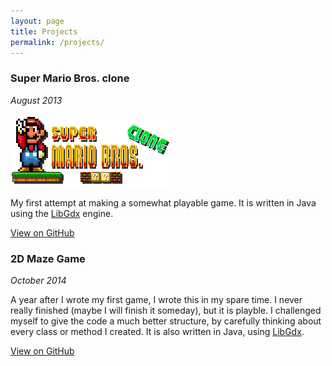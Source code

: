 ```yaml
---
layout: page
title: Projects
permalink: /projects/
---
```


### Super Mario Bros. clone
*August 2013*

![Super Mario Bros. clone logo](/images/projects/mario-game.png)

My first attempt at making a somewhat playable game.
It is written in Java using the [LibGdx](http://libgdx.badlogicgames.com/) engine.

[View on GitHub](https://github.com/ArjanFrans/mario-game)

### 2D Maze Game
*October 2014*

A year after I wrote my first game, I wrote this in my spare time. I never really finished (maybe I will finish it someday), but it is playble. I challenged myself to give the code a much better structure, by carefully thinking about every class or method I created. It is also written in Java, using [LibGdx](http://libgdx.badlogicgames.com/).

[View on GitHub](https://github.com/ArjanFrans/master-maze)
